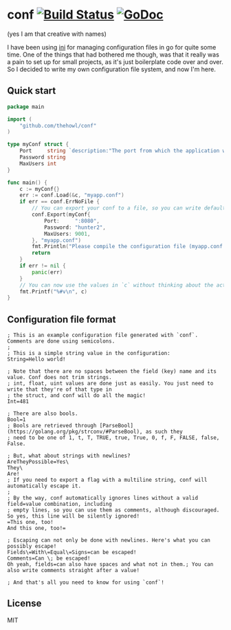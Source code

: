 # conf [![Build Status](https://travis-ci.org/thehowl/conf.svg?branch=master)](https://travis-ci.org/thehowl/conf) [![GoDoc](https://godoc.org/github.com/thehowl/conf?status.svg)](https://godoc.org/github.com/thehowl/conf)

(yes I am that creative with names)

I have been using [ini](http://gopkg.in/ini.v1) for managing configuration files in go for quite some time. One of the things that had bothered me though, was that it really was a pain to set up for small projects, as it's just boilerplate code over and over. So I decided to write my own configuration file system, and now I'm here.

## Quick start

```go
package main

import (
	"github.com/thehowl/conf"
)

type myConf struct {
	Port     string `description:"The port from which the application will take HTTP requests"`
	Password string
	MaxUsers int
}

func main() {
	c := myConf{}
	err := conf.Load(&c, "myapp.conf")
	if err == conf.ErrNoFile {
		// You can export your conf to a file, so you can write default values.
		conf.Export(myConf{
			Port:     ":8080",
			Password: "hunter2",
			MaxUsers: 9001,
		}, "myapp.conf")
		fmt.Println("Please compile the configuration file (myapp.conf.)")
		return
	}
	if err != nil {
		panic(err)
	}
	// You can now use the values in `c` without thinking about the actual configuration ever again!
	fmt.Printf("%#v\n", c)
}
```

## Configuration file format

```
; This is an example configuration file generated with `conf`. Comments are done using semicolons.
;
; This is a simple string value in the configuration:
String=Hello world!

; Note that there are no spaces between the field (key) name and its value. Conf does not trim strings.
; int, float, uint values are done just as easily. You just need to write that they're of that type in
; the struct, and conf will do all the magic!
Int=481

; There are also bools.
Bool=1
; Bools are retrieved through [ParseBool](https://golang.org/pkg/strconv/#ParseBool), as such they
; need to be one of 1, t, T, TRUE, true, True, 0, f, F, FALSE, false, False.

; But, what about strings with newlines?
AreTheyPossible=Yes\
They\
Are!
; If you need to export a flag with a multiline string, conf will automatically escape it.
;
; By the way, conf automatically ignores lines without a valid field=value combination, including
; empty lines, so you can use them as comments, although discouraged.
So yes, this line will be silently ignored!
=This one, too!
And this one, too!=

; Escaping can not only be done with newlines. Here's what you can possibly escape!
Fields\=With\=Equal\=Signs=can be escaped!
Comments=Can \; be escaped!
Oh yeah, fields=can also have spaces and what not in them.; You can also write comments straight after a value!

; And that's all you need to know for using `conf`!
```

## License

MIT
